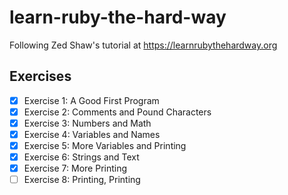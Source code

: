 # learn-ruby-the-hard-way
Following Zed Shaw's tutorial  at https://learnrubythehardway.org

## Exercises

- [x] Exercise 1: A Good First Program
- [x] Exercise 2: Comments and Pound Characters
- [x] Exercise 3: Numbers and Math
- [x] Exercise 4: Variables and Names
- [x] Exercise 5: More Variables and Printing
- [x] Exercise 6: Strings and Text
- [x] Exercise 7: More Printing
- [ ] Exercise 8: Printing, Printing
